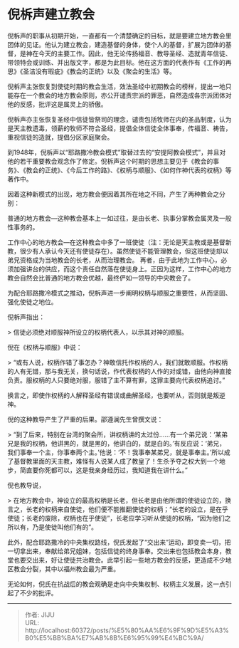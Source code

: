 # 倪柝声建立教会


倪柝声的职事从初期开始，一直都有一个清楚确定的目标，就是要建立地方教会里团体的见证。他认为建立教会，建造基督的身体，使个人的基督，扩展为团体的基督，是神在今天的主要工作。因此，他无论传扬福音、教导圣经、造就青年信徒、带领特会或训练、并出版文字，都是为此目标。他在这方面的代表作有《工作的再思》《圣洁没有瑕疵》《教会的正统》以及《聚会的生活》等。

倪柝声主张恢复到使徒时期的教会生活，效法圣经中初期教会的榜样，提出一地只能存在一个教会的地方教会原则，亦公开谴责宗派的罪恶，自然造成各宗派团体对他的反感，批评这是属灵上的骄傲。

倪柝声亦主张恢复圣经中信徒皆祭司的理念，谴责包括牧师在内的圣品制度，认为是天主教遗毒，领薪的牧师不符合圣经，提倡全体信徒全体事奉，传福音、祷告，重视信徒的造就，提倡分区家庭聚会。

到1948年，倪柝声以“耶路撒冷教会模式”取替过去的“安提阿教会模式”，并且对他的若干重要教会观念作了修定。倪柝声这个时期的思想主要见于《教会的事务》、《教会的正统》、《今后工作的路》、《权柄与顺服》、《如何作神代表的权柄》等著作中。

因着这种新模式的出现，地方教会便因着其所在地之不同，产生了两种教会之分别：

普通的地方教会—这种教会基本上一如过往，是由长老、执事分掌教会属灵及一般性事务的。

工作中心的地方教会—在这种教会中多了一班使徒（注：无论是天主教或是基督新教，很少有人承认今天还有使徒存在）。虽然使徒不能管理教会，但这班使徒却以弟兄资格成为当地教会的长老，从而治理教会。 再者，由于此地为工作中心，必须加强讲台的供应，而这个责任自然落在使徒身上。正因为这样，工作中心的地方教会自然会比普通的地方教会优越，最终俨如一领导的中央教会了。

为配合耶路撒冷模式之推动，倪柝声进一步阐明权柄与顺服之重要性，从而坚固、强化使徒之地位。

倪柝声指出：

&gt; 信徒必须绝对顺服神所设立的权柄代表人，以示其对神的顺服。

倪在《权柄与顺服》中说：

&gt; “或有人说，权柄作错了事怎办？神敢信托作权柄的人，我们就敢顺服。作权柄的人有无错，那与我无关，换句话说，作代表权柄的人作的对或错，由他向神直接负责。服权柄的人只要绝对服，服错了主不算有罪，这罪主要向代表权柄追讨。”

换言之，即使作权柄的人解释圣经有错误或曲解圣经，也要听从，否则就是叛逆神。

倪的这种教导产生了严重的后果。邵遵澜先生曾撰文说：

&gt; “到了后来，特别在台湾的聚会所，讲权柄讲的太过份……有一个弟兄说：‘某弟兄是我的权柄，他讲黑的，就是黑的，他讲白的，就是白的。’有反应说：‘弟兄，我们事奉一个主，你事奉两个主。’他说：‘不！我事奉某弟兄，就是事奉主。’所以成了基督教里面的天主教，难怪有人说某人成了教皇了！生杀予夺之权大到一个地步，简直要你死都可以，这是我亲身经历过，我知道我在讲什么。”

倪也教导说，

&gt; 在地方教会中，神设立的最高权柄是长老，但长老是由他所谓的使徒设立的，换言之，长老的权柄来自使徒，他们便不能推翻使徒的权柄；“长老的设立，是在乎使徒；长老的废除，权柄也在乎使徒”，长老应学习听从使徒的权柄，“因为他们之所以有，乃是使徒叫他们有的”。

此外，配合耶路撒冷的中央集权路线，倪氏发起了“交出来”运动，即变卖一切，把一切拿出来，奉献给弟兄姐妹，包括信徒的终身事奉。交出来也包括教会本身，教堂也要交出来，好让使徒共治教会。此举引起一些地方教会的反感，更造成不少地区教会分裂，其中以福州教会最为严重。

无论如何，倪氏在抗战后的教会观确是走向中央集权制、权柄主义发展，这一点引起了不少的批评。

---

> 作者: JIJU  
> URL: http://localhost:60372/posts/%E5%80%AA%E6%9F%9D%E5%A3%B0%E5%BB%BA%E7%AB%8B%E6%95%99%E4%BC%9A/  

